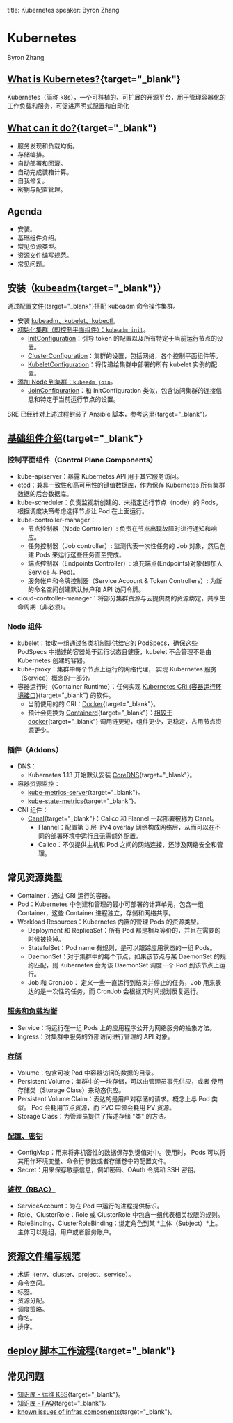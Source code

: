 title: Kubernetes
speaker: Byron Zhang

<slide />

# Kubernetes

Byron Zhang

<slide />

## [What is Kubernetes?](https://kubernetes.io/docs/concepts/overview/what-is-kubernetes/){target="_blank"}

Kubernetes（简称 k8s），一个可移植的、可扩展的开源平台，用于管理容器化的工作负载和服务，可促进声明式配置和自动化

## [What can it do?](https://kubernetes.io/docs/concepts/overview/what-is-kubernetes/#why-you-need-kubernetes-and-what-can-it-do){target="_blank"}

- 服务发现和负载均衡。
- 存储编排。
- 自动部署和回滚。
- 自动完成装箱计算。
- 自我修复。
- 密钥与配置管理。

<slide />

## Agenda

- 安装。
- 基础组件介绍。
- 常见资源类型。
- 资源文件编写规范。
- 常见问题。

<slide />

## 安装（[kubeadm](https://kubernetes.io/zh/docs/setup/production-environment/tools/kubeadm/create-cluster-kubeadm/){target="_blank"}）

通过[配置文件](https://pkg.go.dev/k8s.io/kubernetes@v1.21.1/cmd/kubeadm/app/apis/kubeadm/v1beta2){target="_blank"}搭配 kubeadm 命令操作集群。

- 安装 [kubeadm、kubelet、kubectl](https://kubernetes.io/zh/docs/setup/production-environment/tools/kubeadm/。install-kubeadm/)。
- [初始化集群（即控制平面组件）：`kubeadm init`](https://kubernetes.io/zh/docs/setup/production-environment/tools/kubeadm/create-cluster-kubeadm/#%E5%88%9D%E5%A7%8B%E5%8C%96%E6%8E%A7%E5%88%B6%E5%B9%B3%E9%9D%A2%E8%8A%82%E7%82%B9)。
    - [InitConfiguration](https://gitlab.maiscrm.com/mai/sre/-/blob/develop/ansible/roles/k8sMaster/templates/kubeadm-cluster.yml#L2)：引导 token 的配置以及所有特定于当前运行节点的设置。
    - [ClusterConfiguration](https://gitlab.maiscrm.com/mai/sre/-/blob/develop/ansible/roles/k8sMaster/templates/kubeadm-cluster.yml#L30)：集群的设置，包括网络，各个控制平面组件等。
    - [KubeletConfiguration](https://gitlab.maiscrm.com/mai/sre/-/blob/develop/ansible/roles/k8sMaster/templates/kubeadm-cluster.yml#L59)：将传递给集群中部署的所有 kubelet 实例的配置。
- [添加 Node 到集群：`kubeadm join`](https://kubernetes.io/zh/docs/setup/production-environment/tools/kubeadm/create-cluster-kubeadm/#join-nodes)。
    - [JoinConfiguration](https://gitlab.maiscrm.com/mai/sre/-/blob/develop/ansible/roles/k8sNode/templates/kubeadm-join.yml)：和 InitConfiguration 类似，包含访问集群的连接信息和特定于当前运行节点的设置。

SRE 已经针对上述过程封装了 Ansible 脚本，参考[这里](https://gitlab.maiscrm.com/mai/sre/-/blob/develop/ansible/README.md#%E5%88%9D%E5%A7%8B%E5%8C%96%E9%9B%86%E7%BE%A4){target="_blank"}。

<slide />

## [基础组件介绍](https://kubernetes.io/zh/docs/concepts/overview/components/){target="_blank"}

### 控制平面组件（Control Plane Components）

- kube-apiserver：暴露 Kubernetes API 用于其它服务访问。
- etcd：兼具一致性和高可用性的键值数据库，作为保存 Kubernetes 所有集群数据的后台数据库。
- kube-scheduler：负责监视新创建的、未指定运行节点（node）的 Pods，根据调度决策考虑选择节点让 Pod 在上面运行。
- kube-controller-manager：
    - 节点控制器（Node Controller）: 负责在节点出现故障时进行通知和响应。
    - 任务控制器（Job controller）: 监测代表一次性任务的 Job 对象，然后创建 Pods 来运行这些任务直至完成。
    - 端点控制器（Endpoints Controller）: 填充端点(Endpoints)对象(即加入 Service 与 Pod)。
    - 服务帐户和令牌控制器（Service Account & Token Controllers）: 为新的命名空间创建默认帐户和 API 访问令牌。
- cloud-controller-manager：将部分集群资源与云提供商的资源绑定，共享生命周期（非必须）。

<slide />

### Node 组件

- kubelet：接收一组通过各类机制提供给它的 PodSpecs，确保这些 PodSpecs 中描述的容器处于运行状态且健康，kubelet 不会管理不是由 Kubernetes 创建的容器。
- kube-proxy：集群中每个节点上运行的网络代理， 实现 Kubernetes 服务（Service）概念的一部分。
- 容器运行时（Container Runtime）：任何实现 [Kubernetes CRI (容器运行环境接口)](https://github.com/kubernetes/community/blob/master/contributors/devel/sig-node/container-runtime-interface.md){target="_blank"} 的软件。
    - 当前使用的的 CRI：[Docker](https://docs.docker.com/get-started/){target="_blank"}。
    - 预计会更换为 [Containerd](https://containerd.io/docs/){target="_blank"}：[相较于 docker](https://cloud.tencent.com/document/product/457/35747){target="_blank"} 调用链更短，组件更少，更稳定，占用节点资源更少。

<slide />

### 插件（Addons）

- DNS：
    - Kubernetes 1.13 开始默认安装 [CoreDNS](https://coredns.io/){target="_blank"}。
- 容器资源监控：
    - [kube-metrics-server](https://github.com/kubernetes-sigs/metrics-server){target="_blank"}。
    - [kube-state-metrics](https://github.com/kubernetes/kube-state-metrics){target="_blank"}。
- CNI 组件：
    - [Canal](https://docs.projectcalico.org/getting-started/kubernetes/flannel/flannel){target="_blank"}：Calico 和 Flannel 一起部署被称为 Canal。
        - Flannel：配置第 3 层 IPv4 overlay 网络构成网络层，从而可以在不同的部署环境中运行且无需额外配置。
        - Calico：不仅提供主机和 Pod 之间的网络连接，还涉及网络安全和管理。

<slide />

## 常见资源类型

- Container：通过 CRI 运行的容器。
- Pod：Kubernetes 中创建和管理的最小可部署的计算单元，包含一组 Container，这些 Container 进程独立，存储和网络共享。
- Workload Resources：Kubernetes 内置的管理 Pods 的资源类型。
    - Deployment 和 ReplicaSet：所有 Pod 都是相互等价的，并且在需要的时候被换掉。
    - StatefulSet：Pod name 有规则，是可以跟踪应用状态的一组 Pods。
    - DaemonSet：对于集群中的每个节点，如果该节点与某 DaemonSet 的规约匹配，则 Kubernetes 会为该 DaemonSet 调度一个 Pod 到该节点上运行。
    - Job 和 CronJob： 定义一些一直运行到结束并停止的任务，Job 用来表达的是一次性的任务，而 CronJob 会根据其时间规划反复运行。

<slide />

### [服务和负载均衡](https://kubernetes.io/zh/docs/concepts/services-networking/)

- Service：将运行在一组 Pods 上的应用程序公开为网络服务的抽象方法。
- Ingress：对集群中服务的外部访问进行管理的 API 对象。

<slide />

### [存储](https://kubernetes.io/zh/docs/concepts/storage/)

- Volume：包含可被 Pod 中容器访问的数据的目录。
- Persistent Volume：集群中的一块存储，可以由管理员事先供应，或者 使用存储类（Storage Class）来动态供应。
- Persistent Volume Claim：表达的是用户对存储的请求。概念上与 Pod 类似。 Pod 会耗用节点资源，而 PVC 申领会耗用 PV 资源。
- Storage Class：为管理员提供了描述存储 "类" 的方法。

<slide />

### [配置、密钥](https://kubernetes.io/zh/docs/concepts/configuration/)

- ConfigMap：用来将非机密性的数据保存到键值对中。使用时， Pods 可以将其用作环境变量、命令行参数或者存储卷中的配置文件。
- Secret：用来保存敏感信息，例如密码、OAuth 令牌和 SSH 密钥。

### [鉴权（RBAC）](https://kubernetes.io/zh/docs/reference/access-authn-authz/rbac/)

- ServiceAccount：为在 Pod 中运行的进程提供标识。
- Role、ClusterRole：Role 或 ClusterRole 中包含一组代表相关权限的规则。
- RoleBinding、ClusterRoleBinding：绑定角色到某 *主体（Subject）*上。 主体可以是组，用户或者服务账户。

<slide />

## [资源文件编写规范](https://kb.maiscrm.com/sre/design/infras.html#k8s)

- 术语（env、cluster、project、service）。
- 命令空间。
- 标签。
- 资源分配。
- 调度策略。
- 命名。
- 排序。

<slide />

## [deploy 脚本工作流程](https://gitlab.maiscrm.com/sre/k8s/-/blob/develop/README.md){target="_blank"}

<slide />

## 常见问题

- [知识库 - 运维 K8S](https://kb.maiscrm.com/sre/howTos/operateK8s.html#%E8%BF%90%E7%BB%B4-k8s){target="_blank"}。
- [知识库 - FAQ](https://kb.maiscrm.com/sre/faq.html#%E5%86%85%E9%83%A8){target="_blank"}。
- [known issues of infras components](https://gitlab.maiscrm.com/mai/sre/issues/1989){target="_blank"}。
